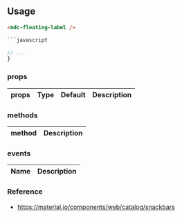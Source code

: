 ## Usage

````html
<mdc-floating-label />

```javascript
````

```javascript
// ...
}
```

### props

| props | Type | Default | Description |
| ----- | ---- | ------- | ----------- |


### methods

| method | Description |
| ------ | ----------- |


### events

| Name | Description |
| ---- | ----------- |


### Reference

- <https://material.io/components/web/catalog/snackbars>
